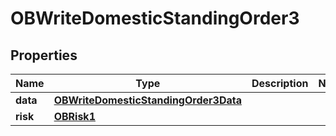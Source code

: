 # OBWriteDomesticStandingOrder3

## Properties
Name | Type | Description | Notes
------------ | ------------- | ------------- | -------------
**data** | [**OBWriteDomesticStandingOrder3Data**](OBWriteDomesticStandingOrder3Data.md) |  | 
**risk** | [**OBRisk1**](OBRisk1.md) |  | 
